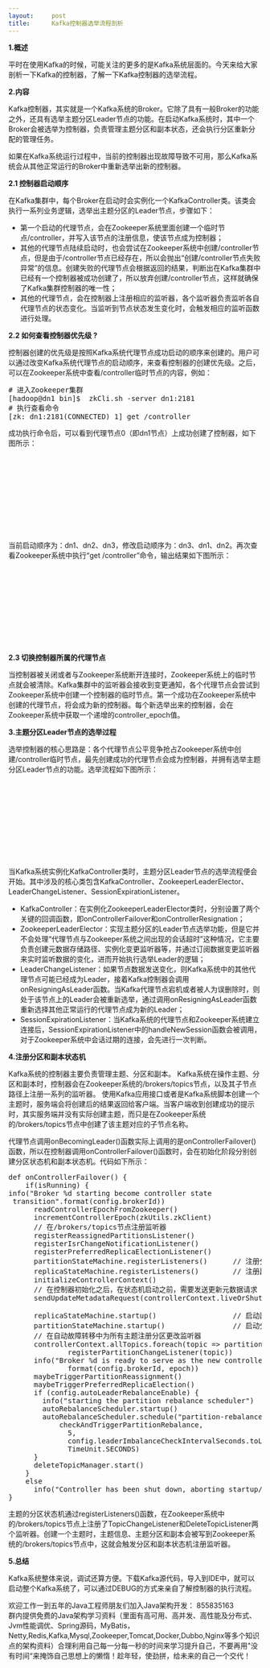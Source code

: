 ```yaml
---
layout:     post
title:      Kafka控制器选举流程剖析
---
```

<div id="article_content" class="article_content clearfix csdn-tracking-statistics" data-pid="blog" data-mod="popu_307" data-dsm="post">
								            <link rel="stylesheet" href="https://csdnimg.cn/release/phoenix/template/css/ck_htmledit_views-f76675cdea.css">
						<div class="htmledit_views" id="content_views">
                <p><strong>1.概述</strong></p>

<p>平时在使用Kafka的时候，可能关注的更多的是Kafka系统层面的。今天来给大家剖析一下Kafka的控制器，了解一下Kafka控制器的选举流程。</p>

<p><strong>2.内容</strong></p>

<p>Kafka控制器，其实就是一个Kafka系统的Broker。它除了具有一般Broker的功能之外，还具有选举主题分区Leader节点的功能。在启动Kafka系统时，其中一个Broker会被选举为控制器，负责管理主题分区和副本状态，还会执行分区重新分配的管理任务。</p>

<p>如果在Kafka系统运行过程中，当前的控制器出现故障导致不可用，那么Kafka系统会从其他正常运行的Broker中重新选举出新的控制器。</p>

<p><strong>2.1 控制器启动顺序</strong></p>

<p>在Kafka集群中，每个Broker在启动时会实例化一个KafkaController类。该类会执行一系列业务逻辑，选举出主题分区的Leader节点，步骤如下：</p>

<ul><li>第一个启动的代理节点，会在Zookeeper系统里面创建一个临时节点/controller，并写入该节点的注册信息，使该节点成为控制器；</li>
	<li>其他的代理节点陆续启动时，也会尝试在Zookeeper系统中创建/controller节点，但是由于/controller节点已经存在，所以会抛出“创建/controller节点失败异常”的信息。创建失败的代理节点会根据返回的结果，判断出在Kafka集群中已经有一个控制器被成功创建了，所以放弃创建/controller节点，这样就确保了Kafka集群控制器的唯一性；</li>
	<li>其他的代理节点，会在控制器上注册相应的监听器，各个监听器负责监听各自代理节点的状态变化。当监听到节点状态发生变化时，会触发相应的监听函数进行处理。</li>
</ul><p><strong>2.2 如何查看控制器优先级 ?</strong></p>

<p>控制器创建的优先级是按照Kafka系统代理节点成功启动的顺序来创建的。用户可以通过改变Kafka系统代理节点的启动顺序，来查看控制器的创建优先级。之后，可以在Zookeeper系统中查看/controller临时节点的内容，例如：</p>

<pre>
# 进入Zookeeper集群
[hadoop@dn1 bin]$  zkCli.sh -server dn1:2181
# 执行查看命令
[zk: dn1:2181(CONNECTED) 1] get /controller
</pre>

<p>成功执行命令后，可以看到代理节点0（即dn1节点）上成功创建了控制器，如下图所示：</p>

<p> </p>

<p><img alt="" class="has" src="http://p2.pstatp.com/large/pgc-image/154097672658780bb80267e"></p>

<p> </p>

<p> </p>

<p> </p>

<p> </p>

<p>当前启动顺序为：dn1、dn2、dn3，修改启动顺序为：dn3、dn1、dn2。再次查看Zookeeper系统中执行“get /controller”命令，输出结果如下图所示：</p>

<p> </p>

<p><img alt="" class="has" src="http://p2.pstatp.com/large/pgc-image/15409767264828ae6133e12"></p>

<p> </p>

<p> </p>

<p> </p>

<p> </p>

<p><strong>2.3 切换控制器所属的代理节点</strong></p>

<p>当控制器被关闭或者与Zookeeper系统断开连接时，Zookeeper系统上的临时节点就会被清除。Kafka集群中的监听器会接收到变更通知，各个代理节点会尝试到Zookeeper系统中创建一个控制器的临时节点。第一个成功在Zookeeper系统中创建的代理节点，将会成为新的控制器。每个新选举出来的控制器，会在Zookeeper系统中获取一个递增的controller_epoch值。</p>

<p><strong>3.主题分区Leader节点的选举过程</strong></p>

<p>选举控制器的核心思路是：各个代理节点公平竞争抢占Zookeeper系统中创建/controller临时节点，最先创建成功的代理节点会成为控制器，并拥有选举主题分区Leader节点的功能。选举流程如下图所示：</p>

<p> </p>

<p><img alt="" class="has" src="http://p2.pstatp.com/large/pgc-image/154097672560070c418c74d"></p>

<p> </p>

<p> </p>

<p> </p>

<p> </p>

<p>当Kafka系统实例化KafkaController类时，主题分区Leader节点的选举流程便会开始。其中涉及的核心类包含KafkaController、ZookeeperLeaderElector、LeaderChangeListener、SessionExpirationListener。</p>

<ul><li>KafkaController：在实例化ZookeeperLeaderElector类时，分别设置了两个关键的回调函数，即onControllerFailover和onControllerResignation；</li>
	<li>ZookeeperLeaderElector：实现主题分区的Leader节点选举功能，但是它并不会处理“代理节点与Zookeeper系统之间出现的会话超时”这种情况，它主要负责创建元数据存储路径、实例化变更监听器等，并通过订阅数据变更监听器来实时监听数据的变化，进而开始执行选举Leader的逻辑；</li>
	<li>LeaderChangeListener：如果节点数据发送变化，则Kafka系统中的其他代理节点可能已经成为Leader，接着Kafka控制器会调用onResigningAsLeader函数。当Kafka代理节点宕机或者被人为误删除时，则处于该节点上的Leader会被重新选举，通过调用onResigningAsLeader函数重新选择其他正常运行的代理节点成为新的Leader；</li>
	<li>SessionExpirationListener：当Kafka系统的代理节点和Zookeeper系统建立连接后，SessionExpirationListener中的handleNewSession函数会被调用，对于Zookeeper系统中会话过期的连接，会先进行一次判断。</li>
</ul><p><strong>4.注册分区和副本状态机</strong></p>

<p>Kafka系统的控制器主要负责管理主题、分区和副本。 Kafka系统在操作主题、分区和副本时，控制器会在Zookeeper系统的/brokers/topics节点，以及其子节点路径上注册一系列的监听器。 使用Kafka应用接口或者是Kafka系统脚本创建一个主题时，服务端会将创建后的结果返回给客户端。当客户端收到创建成功的提示时，其实服务端并没有实际创建主题，而只是在Zookeeper系统的/brokers/topics节点中创建了该主题对应的子节点名称。</p>

<p>代理节点调用onBecomingLeader()函数实际上调用的是onControllerFailover()函数，所以在控制器调用onControllerFailover()函数时，会在初始化阶段分别创建分区状态机和副本状态机。代码如下所示：</p>

<pre>
def onControllerFailover() {
    if(isRunning) {
info("Broker %d starting become controller state
 transition".format(config.brokerId))
      readControllerEpochFromZookeeper()
      incrementControllerEpoch(zkUtils.zkClient)
      // 在/brokers/topics节点注册监听器
      registerReassignedPartitionsListener()
      registerIsrChangeNotificationListener()
      registerPreferredReplicaElectionListener()
      partitionStateMachine.registerListeners()      // 注册分区状态机
      replicaStateMachine.registerListeners()        // 注册副本状态机
      initializeControllerContext()
      // 在控制器初始化之后，在状态机启动之前，需要发送更新元数据请求
      sendUpdateMetadataRequest(controllerContext.liveOrShuttingDownBrokerIds.toSeq)
      
      replicaStateMachine.startup()                  // 启动副本状态机
      partitionStateMachine.startup()                // 启动分区状态机
      // 在自动故障转移中为所有主题注册分区更改监听器
      controllerContext.allTopics.foreach(topic =&gt; partitionStateMachine.
              registerPartitionChangeListener(topic))
      info("Broker %d is ready to serve as the new controller with epoch %d".
              format(config.brokerId, epoch))
      maybeTriggerPartitionReassignment()
      maybeTriggerPreferredReplicaElection()
      if (config.autoLeaderRebalanceEnable) {
        info("starting the partition rebalance scheduler")
        autoRebalanceScheduler.startup()
        autoRebalanceScheduler.schedule("partition-rebalance-thread", 
            checkAndTriggerPartitionRebalance,
              5, 
              config.leaderImbalanceCheckIntervalSeconds.toLong, 
              TimeUnit.SECONDS)
      }
      deleteTopicManager.start()
    }
    else
      info("Controller has been shut down, aborting startup/failover")
}
</pre>

<p>主题的分区状态机通过registerListeners()函数，在Zookeeper系统中的/brokers/topics节点上注册了TopicChangeListener和DeleteTopicListener两个监听器。创建一个主题时，主题信息、主题分区和副本会被写到Zookeeper系统的/brokers/topics节点中，这就会触发分区和副本状态机注册监听器。</p>

<p><strong>5.总结</strong></p>

<p>Kafka系统整体来说，调试还算方便。下载Kafka源代码，导入到IDE中，就可以启动整个Kafka系统了，可以通过DEBUG的方式来亲自了解控制器的执行流程。</p>

<p>欢迎工作一到五年的Java工程师朋友们加入Java架构开发： 855835163<br>
群内提供免费的Java架构学习资料（里面有高可用、高并发、高性能及分布式、Jvm性能调优、Spring源码，MyBatis，Netty,Redis,Kafka,Mysql,Zookeeper,Tomcat,Docker,Dubbo,Nginx等多个知识点的架构资料）合理利用自己每一分每一秒的时间来学习提升自己，不要再用"没有时间“来掩饰自己思想上的懒惰！趁年轻，使劲拼，给未来的自己一个交代！</p>            </div>
                </div>
